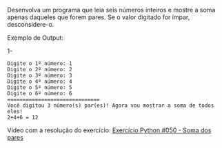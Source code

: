 Desenvolva um programa que leia seis números inteiros e mostre a soma apenas daqueles que forem pares. Se o valor digitado for ímpar, desconsidere-o.

Exemplo de Output:

1-
~~~
Digite o 1º número: 1
Digite o 2º número: 2
Digite o 3º número: 3
Digite o 4º número: 4
Digite o 5º número: 5
Digite o 6º número: 6
==============================
Você digitou 3 número(s) par(es)! Agora vou mostrar a soma de todos eles!
2+4+6 = 12
~~~

<p>Vídeo com a resolução do exercício: <a href="https://www.youtube.com/watch?v=rJaBLOW57Jg&list=PLvE-ZAFRgX8hnECDn1v9HNTI71veL3oW0&index=66" target="_blank">Exercício Python #050 - Soma dos pares</a></p>